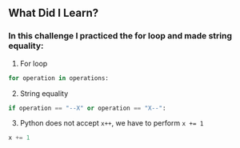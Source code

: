 ## What Did I Learn?

### In this challenge I practiced the for loop and made string equality:

1. For loop
```python
for operation in operations:
```

2. String equality
```python
if operation == "--X" or operation == "X--":
```

3. Python does not accept `x++`, we have to perform `x += 1`
```python
x += 1
```